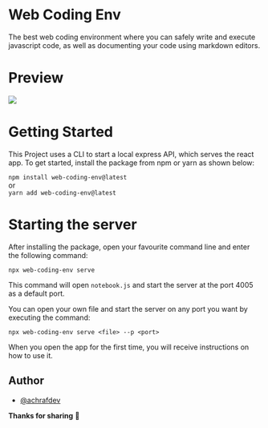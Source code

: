 # Web Coding Env
The best web coding environment where you can safely write and execute javascript code, as well as documenting your code using markdown editors.
# Preview
![](./public/images/preview.gif)
# Getting Started
This Project uses a CLI to start a local express API, which serves the react app. To get started, install the package from npm or yarn as shown below:
<br/>

`npm install web-coding-env@latest`
<br />
or
<br />
`yarn add web-coding-env@latest`

# Starting the server
After installing the package, open your favourite command line and enter the following command:

`npx web-coding-env serve`

This command will open `notebook.js` and start the server at the port 4005 as a default port.


You can open your own file and start the server on any port you want by executing the command:


`npx web-coding-env serve <file> --p <port>`


When you open the app for the first time, you will receive instructions on how to use it.

## Author
- [@achrafdev](https://achrafdev.com)

**Thanks for sharing** 🚀

